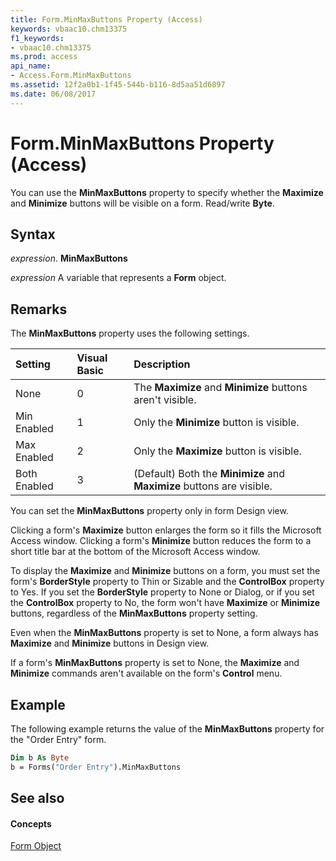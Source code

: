 ```yaml
---
title: Form.MinMaxButtons Property (Access)
keywords: vbaac10.chm13375
f1_keywords:
- vbaac10.chm13375
ms.prod: access
api_name:
- Access.Form.MinMaxButtons
ms.assetid: 12f2a0b1-1f45-544b-b116-8d5aa51d6897
ms.date: 06/08/2017
---
```



# Form.MinMaxButtons Property (Access)

You can use the  **MinMaxButtons** property to specify whether the **Maximize** and **Minimize** buttons will be visible on a form. Read/write **Byte**.


## Syntax

 _expression_. **MinMaxButtons**

 _expression_ A variable that represents a **Form** object.


## Remarks

The  **MinMaxButtons** property uses the following settings.



| <strong>Setting</strong> | <strong>Visual Basic</strong> | <strong>Description</strong>                                                                     |
|:-------------------------|:------------------------------|:-------------------------------------------------------------------------------------------------|
| None                     | 0                             | The  <strong>Maximize</strong> and <strong>Minimize</strong> buttons aren't visible.             |
| Min Enabled              | 1                             | Only the  <strong>Minimize</strong> button is visible.                                           |
| Max Enabled              | 2                             | Only the  <strong>Maximize</strong> button is visible.                                           |
| Both Enabled             | 3                             | (Default) Both the  <strong>Minimize</strong> and <strong>Maximize</strong> buttons are visible. |

You can set the  **MinMaxButtons** property only in form Design view.

Clicking a form's  **Maximize** button enlarges the form so it fills the Microsoft Access window. Clicking a form's **Minimize** button reduces the form to a short title bar at the bottom of the Microsoft Access window.

To display the  **Maximize** and **Minimize** buttons on a form, you must set the form's **BorderStyle** property to Thin or Sizable and the **ControlBox** property to Yes. If you set the **BorderStyle** property to None or Dialog, or if you set the **ControlBox** property to No, the form won't have **Maximize** or **Minimize** buttons, regardless of the **MinMaxButtons** property setting.

Even when the  **MinMaxButtons** property is set to None, a form always has **Maximize** and **Minimize** buttons in Design view.

If a form's  **MinMaxButtons** property is set to None, the **Maximize** and **Minimize** commands aren't available on the form's **Control** menu.


## Example

The following example returns the value of the  **MinMaxButtons** property for the "Order Entry" form.


```vb
Dim b As Byte 
b = Forms("Order Entry").MinMaxButtons
```


## See also


#### Concepts


[Form Object](form-object-access.md)

